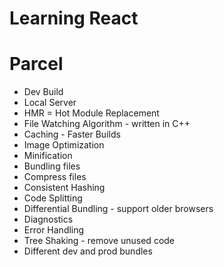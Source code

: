 # Learning React


# Parcel
- Dev Build
- Local Server
- HMR = Hot Module Replacement
- File Watching Algorithm - written in C++
- Caching - Faster Builds
- Image Optimization
- Minification
- Bundling files
- Compress files
- Consistent Hashing
- Code Splitting
-  Differential Bundling - support older browsers
- Diagnostics
- Error Handling
- Tree Shaking - remove unused code
- Different dev and prod bundles